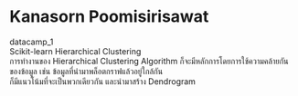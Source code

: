 # Kanasorn Poomisirisawat 
datacamp_1 <br>
Scikit-learn
Hierarchical Clustering <br> การทำงานของ Hierarchical Clustering Algorithm ก็จะมีหลักการโดยการใช้ความคล้ายกันของข้อมูล เช่น ข้อมูลที่นำมาพล็อตกราฟแล้วอยู่ใกล้กัน<br>
ก็มีแนวโน้มที่จะเป็นพวกเดียวกัน และนำมาสร้าง Dendrogram
